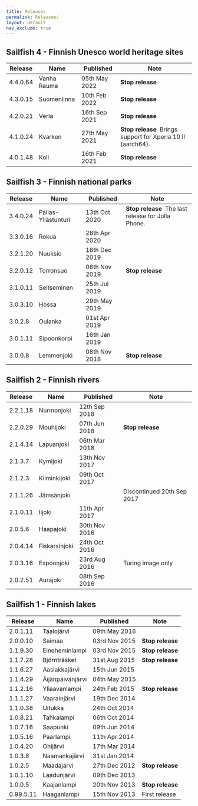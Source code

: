 ```yaml
---
title: Releases
permalink: Releases/
layout: default
nav_exclude: true
---
```


## Sailfish 4 - Finnish Unesco world heritage sites

| Release   | Name                 | Published     | Note                        |
| --------- | -------------------- | ------------- | --------------------------- |
| 4.4.0.64  | ​​Vanha Rauma        | 05th May 2022 | **Stop release**            |
| 4.3.0.15  | ​Suomenlinna         | 10th Feb 2022 | **Stop release**            |
| 4.2.0.21  | ​Verla               | 16th Sep 2021 | **Stop release**            |
| 4.1.0.24  | ​Kvarken             | 27th May 2021 | **Stop release** &nbsp;Brings support for Xperia 10 II (aarch64). |
| 4.0.1.48  | ​Koli                | 16th Feb 2021 | **Stop release**            |

## Sailfish 3 - Finnish national parks

| Release   | Name                 | Published     | Note                        |
| --------- | -------------------- | --------------| --------------------------- |
| 3.4.0.24  | ​Pallas-Yllästunturi | 13th Oct 2020 | **Stop release** &nbsp;The last release for Jolla Phone. |
| 3.3.0.16  | ​Rokua               | 28th Apr 2020 |                             |
| 3.2.1.20  | ​Nuuksio             | 18th Dec 2019 |                             |
| 3.2.0.12  | ​Torronsuo           | 06th Nov 2019 | **Stop release**            |
| 3.1.0.11  | Seitseminen          | 25th Jul 2019 |                             |
| 3.0.3.10  | Hossa                | 29th May 2019 |                             |
| 3.0.2.8   | Oulanka              | 01st Apr 2019 |                             |
| 3.0.1.11  | Sipoonkorpi          | 16th Jan 2019 |                             |
| 3.0.0.8   | Lemmenjoki           | 08th Nov 2018 | **Stop release**            |

## Sailfish 2 - Finnish rivers

| Release   | Name                 | Published     | Note                        |
| --------- | -------------------- | --------------| --------------------------- |
| 2.2.1.18  | Nurmonjoki           | 12th Sep 2018 |                             |
| 2.2.0.29  | Mouhijoki            | 07th Jun 2018 | **Stop release**            |
| 2.1.4.14  | Lapuanjoki           | 06th Mar 2018 |                             |
| 2.1.3.7   | Kymijoki             | 13th Nov 2017 |                             |
| 2.1.2.3   | Kiiminkijoki         | 09th Oct 2017 |                             |
| 2.1.1.26  | Jämsänjoki           |               | Discontinued 20th Sep 2017  |
| 2.1.0.11  | Iijoki               | 11th Apr 2017 |                             |
| 2.0.5.6   | Haapajoki            | 30th Nov 2016 |                             |
| 2.0.4.14  | Fiskarsinjoki        | 24th Oct 2016 |                             |
| 2.0.3.16  | Espoonjoki           | 23rd Aug 2016 | Turing image only           |
| 2.0.2.51  | Aurajoki             | 08th Sep 2016 |                             |

## Sailfish 1 - Finnish lakes

| Release   | Name                 | Published     | Note                        |
| --------- | -------------------- | --------------| --------------------------- |
| 2.0.1.11  | Taalojärvi           | 09th May 2016 |                             |
| 2.0.0.10  | Saimaa               | 03rd Nov 2015 | **Stop release**            |
| 1.1.9.30  | Eineheminlampi       | 03rd Nov 2015 | **Stop release**            |
| 1.1.7.28  | Björnträsket         | 31st Aug 2015 | **Stop release**            |
| 1.1.6.27  | Aaslakkajärvi        | 15th Jun 2015 |                             |
| 1.1.4.29  | Äijänpäivänjärvi     | 04th May 2015 |                             |
| 1.1.2.16  | Yliaavanlampi        | 24th Feb 2015 | **Stop release**            |
| 1.1.1.27  | Vaarainjärvi         | 19th Dec 2014 |                             |
| 1.1.0.38  | Uitukka              | 24th Oct 2014 |                             |
| 1.0.8.21  | Tahkalampi           | 06th Oct 2014 |                             |
| 1.0.7.16  | Saapunki             | 09th Jun 2014 |                             |
| 1.0.5.16  | Paarlampi            | 11th Apr 2014 |                             |
| 1.0.4.20  | Ohijärvi             | 17th Mar 2014 |                             |
| 1.0.3.8   | Naamankajärvi        | 31st Jan 2014 |                             |
| 1.0.2.5   | Maadajärvi           | 27th Dec 2012 | **Stop release**            |
| 1.0.1.10  | Laadunjärvi          | 09th Dec 2013 |                             |
| 1.0.0.5   | Kaajanlampi          | 20th Nov 2013 | **Stop release**            |
| 0.99.5.11 | Haaganlampi          | 15th Nov 2013 | First release               |


